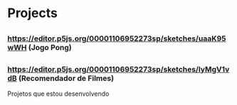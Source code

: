# Projects
##
### https://editor.p5js.org/00001106952273sp/sketches/uaaK95wWH (Jogo Pong)
##
### https://editor.p5js.org/00001106952273sp/sketches/lyMgV1vdB (Recomendador de Filmes)
Projetos que estou desenvolvendo
